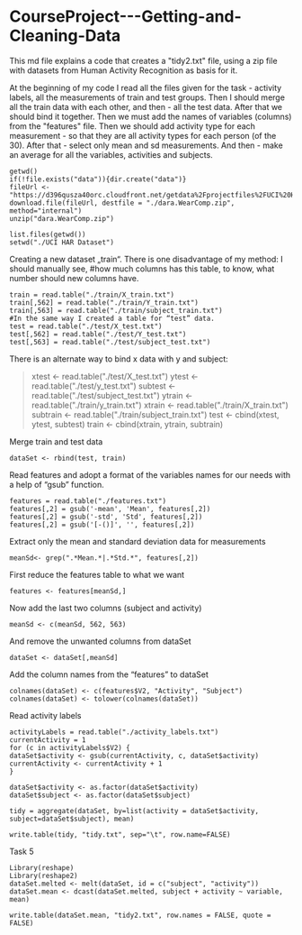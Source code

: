 # CourseProject---Getting-and-Cleaning-Data
This md file explains a code that creates a "tidy2.txt" file, using a zip file with datasets from Human Activity Recognition as basis for it. 

At the beginning of my code I read all the files given for the task - activity labels, all the measurements of train and test groups. Then I should merge all the train data with each other, and then - all the test data. After that we should bind it together. Then we must add the names of variables (columns) from the "features" file. Then we should add activity type for each measurement - so that they are all activity types for each person (of the 30). After that - select only mean and sd measurements. And then - make an average for all the variables, activities and subjects. 

```{r} 
getwd()
if(!file.exists("data")){dir.create("data")}
fileUrl <- "https://d396qusza40orc.cloudfront.net/getdata%2Fprojectfiles%2FUCI%20HAR%20Dataset.zip"
download.file(fileUrl, destfile = "./dara.WearComp.zip", method="internal")
unzip("dara.WearComp.zip")

list.files(getwd())
setwd("./UCI HAR Dataset")
```



Creating a new dataset „train“. There is one disadvantage of my method: I should manually see, #how much columns has this table, to know, what number should new columns have. 
```{r}
train = read.table("./train/X_train.txt")
train[,562] = read.table("./train/Y_train.txt")
train[,563] = read.table("./train/subject_train.txt")
#In the same way I created a table for “test” data.
test = read.table("./test/X_test.txt")
test[,562] = read.table("./test/Y_test.txt")
test[,563] = read.table("./test/subject_test.txt")
```

There is an alternate way to bind x data with y and subject:
> xtest <- read.table("./test/X_test.txt")
> ytest <- read.table("./test/y_test.txt")
> subtest <- read.table("./test/subject_test.txt")
> ytrain <- read.table("./train/y_train.txt")
> xtrain <- read.table("./train/X_train.txt")
> subtrain <- read.table("./train/subject_train.txt")
> test <- cbind(xtest, ytest, subtest)
> train <- cbind(xtrain, ytrain, subtrain)

Merge train and test data
```{r}
dataSet <- rbind(test, train)
```

Read features and adopt a format of the variables names for our needs with a help of “gsub” function. 
```{r}
features = read.table("./features.txt")
features[,2] = gsub('-mean', 'Mean', features[,2])
features[,2] = gsub('-std', 'Std', features[,2])
features[,2] = gsub('[-()]', '', features[,2])
```


Extract  only the mean and standard deviation data for measurements
```{r} 
meanSd<- grep(".*Mean.*|.*Std.*", features[,2])
```

First reduce the features table to what we want
```{r}
features <- features[meanSd,]
```

Now add the last two columns (subject and activity)
```{r}
meanSd <- c(meanSd, 562, 563)
```

And remove the unwanted columns from dataSet
```{r}
dataSet <- dataSet[,meanSd]
```

Add the column names from the “features” to dataSet
```{r}
colnames(dataSet) <- c(features$V2, "Activity", "Subject")
colnames(dataSet) <- tolower(colnames(dataSet))
```

Read activity labels
```{r} 
activityLabels = read.table("./activity_labels.txt")
currentActivity = 1
for (c in activityLabels$V2) {
dataSet$activity <- gsub(currentActivity, c, dataSet$activity)
currentActivity <- currentActivity + 1
}

dataSet$activity <- as.factor(dataSet$activity)
dataSet$subject <- as.factor(dataSet$subject)
```

```{r}
tidy = aggregate(dataSet, by=list(activity = dataSet$activity, subject=dataSet$subject), mean)

write.table(tidy, "tidy.txt", sep="\t", row.name=FALSE)
```

Task 5
```{r}
Library(reshape)
Library(reshape2)
dataSet.melted <- melt(dataSet, id = c("subject", "activity"))
dataSet.mean <- dcast(dataSet.melted, subject + activity ~ variable, mean)

write.table(dataSet.mean, "tidy2.txt", row.names = FALSE, quote = FALSE)
```
